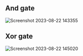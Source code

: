 ## And gate
![Screenshot 2023-08-22 143355](https://github.com/Kavin0M/nand2tetris-Part1/assets/64976162/d0710f5f-38bd-4e56-ad37-81318210d911)

## Xor gate
![Screenshot 2023-08-22 145020](https://github.com/Kavin0M/nand2tetris-Part1/assets/64976162/2a23ffe9-9e98-4138-b588-124fdd0c6336)
